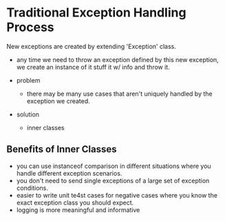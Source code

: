 # Traditional Exception Handling Process
New exceptions are created by extending 'Exception' class. 
- any time we need to throw an exception defined by this new exception, we create an instance of it
stuff it w/ info and throw it. 

- problem
    - there may be many use cases that aren't uniquely handled by the exception we created.
    
- solution
    - inner classes 
    
## Benefits of Inner Classes
- you can use instanceof comparison in different situations where you handle different
exception scenarios.
- you don't need to send single exceptions of a large set of exception conditions.
- easier to write unit te4st cases for negative cases where you know the exact exception class
you should expect. 
- logging is more meaningful and informative